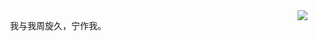 <img align="right" src="https://github-readme-stats.vercel.app/api?username=theromin&show_icons=true&hide_title=true&hide_border=true&bg_color=0,52fa5a,4dfcff,c64dff" />

　　我与我周旋久，宁作我。
